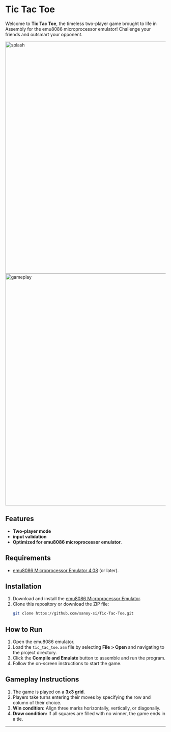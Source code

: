 # Tic Tac Toe

Welcome to **Tic Tac Toe**, the timeless two-player game brought to life in Assembly for the emu8086 microprocessor emulator! Challenge your friends and outsmart your opponent.

<img width="727" alt="splash" src="https://github.com/user-attachments/assets/abe9de2a-6300-4aa3-8b21-66bc00c7ae61" />
<img width="726" alt="gameplay" src="https://github.com/user-attachments/assets/7108bf20-4df3-4ffb-afda-f6c8089c540b" />


## Features
- **Two-player mode** 
- **input validation**
- **Optimized for emu8086 microprocessor emulator**.

## Requirements
- [emu8086 Microprocessor Emulator 4.08](https://emu8086-microprocessor-emulator.en.softonic.com/download) (or later).

## Installation
1. Download and install the [emu8086 Microprocessor Emulator](https://emu8086-microprocessor-emulator.en.softonic.com/download).
2. Clone this repository or download the ZIP file:
   ```bash
   git clone https://github.com/sanoy-si/Tic-Tac-Toe.git
   ```


## How to Run
1. Open the emu8086 emulator.
2. Load the `tic_tac_toe.asm` file by selecting **File > Open** and navigating to the project directory.
3. Click the **Compile and Emulate** button to assemble and run the program.
4. Follow the on-screen instructions to start the game.

## Gameplay Instructions
1. The game is played on a **3x3 grid**.
2. Players take turns entering their moves by specifying the row and column of their choice.
3. **Win condition:** Align three marks horizontally, vertically, or diagonally.
4. **Draw condition:** If all squares are filled with no winner, the game ends in a tie.

---

